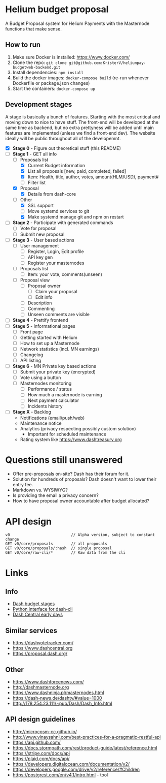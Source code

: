 # Helium budget proposal

A Budget Proposal system for Helium Payments with the Masternode functions that make sense.

## How to run

1. Make sure Docker is installed: https://www.docker.com/
2. Clone the repo: `git clone git@github.com:KristerV/heliumpay-budgetweb-backend.git`
3. Install dependencies: `npm install`
4. Build the docker images: `docker-compose build` (re-run whenever Dockerfile or package.json changes)
5. Start the containers: `docker-compose up`

## Development stages

A stage is basically a bunch of features. Starting with the most critical and moving down to nice to have stuff. The front-end will be developed at the same time as backend, but no extra prettyness will be added until main features are implemented (unless we find a front-end dev). The website ideally will be public throughout all of the developemnt.

- [x] **Stage 0** - Figure out theoretical stuff (this README)
- [ ] **Stage 1** - GET all info
	- [ ] Proposals list
		- [x] Current Budget information
		- [x] List all proposals [new, paid, completed, failed]
		- [x] Item: Health, title, author, votes, amount(HLM/USD), payment#
		- [ ] Filter list
	- [x] Proposal
		- [x] Details from dash-core
	- [ ] Other
		- [x] SSL support
		- [ ] Move systemd services to git
		- [x] Make systemd manage git and npm on restart
- [ ] **Stage 2** - Participate with generated commands
	- [ ] Vote for proposal
	- [ ] Submit new proposal
- [ ] **Stage 3** - User based actions
	- [ ] User management
		- [ ] Register, Login, Edit profile
		- [ ] API key gen
		- [ ] Register your masternodes
	- [ ] Proposals list
		- [ ] Item: your vote, comments(unseen)
	- [ ] Proposal view
		- [ ] Proposal owner
			- [ ] Claim your proposal
			- [ ] Edit info
		- [ ] Description
		- [ ] Commenting
		- [ ] Unseen comments are visible
- [ ] **Stage 4** - Prettify frontend
- [ ] **Stage 5** - Informational pages
	- [ ] Front page
	- [ ] Getting started with Helium
	- [ ] How to set up a Masternode
	- [ ] Network statistics (incl. MN earnings)
	- [ ] Changelog
	- [ ] API listing
- [ ] **Stage 6** - MN Private key based actions
	- [ ] Submit your private key (encrypted)
	- [ ] Vote using a button
	- [ ] Masternodes monitoring
		- [ ] Performance / status
		- [ ] How much a masternode is earning
		- [ ] Next payment calculator
		- [ ] Incidents history
- [ ] **Stage X** - Backlog
	- Notifications (email/push/web)
	- Maintenance notice
	- Analytics (privacy respecting possibly custom solution)
		- Important for scheduled maintenance
	- Rating system like https://www.dashtreasury.org

# Questions still unanswered

- Offer pre-proposals on-site? Dash has their forum for it.
- Solution for hundreds of proposals? Dash doesn't want to lower their entry fee.
- Markdown vs. WYSIWYG?
- Is providing the email a privacy concern?
- How to have proposal owner accountable after budget allocated?

# API design

```
v0                           // Alpha version, subject to constant change
GET v0/core/proposals        // all proposals
GET v0/core/proposals/:hash  // single proposal
GET v0/core/raw-cli/*        // Raw data from the cli
```

# Links

## Info

- [Dash budget stages](https://github.com/dashpay/dash/blob/master/doc/masternode-budget.md)
- [Python interface for dash-cli](https://github.com/moocowmoo/dash-budget_state)
- [Dash Central early days](https://www.dash.org/forum/threads/dashcentral-org-masternode-monitoring-and-budget-voting.5924/)

## Similar services

- https://dashvotetracker.com/
- https://www.dashcentral.org
- https://proposal.dash.org/

## Other

- https://www.dashforcenews.com/
- http://dashmasternode.org
- https://www.dashninja.pl/masternodes.html
- https://dash-news.de/dashtv/#value=1000
- http://178.254.23.111/~pub/Dash/Dash_Info.html

## API design guidelines

- http://microcosm-cc.github.io/
- http://www.vinaysahni.com/best-practices-for-a-pragmatic-restful-api
- https://api.github.com/
- https://docs.stormpath.com/rest/product-guide/latest/reference.html
- https://stripe.com/docs/api
- https://plaid.com/docs/api/
- https://developers.digitalocean.com/documentation/v2/
- https://developers.google.com/drive/v2/reference/#Children
- https://postgrest.com/en/v4.1/intro.html - tool
